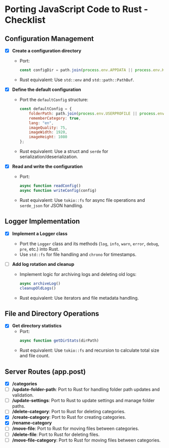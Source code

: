 # Porting JavaScript Code to Rust - Checklist

## Configuration Management
- [x] **Create a configuration directory**
   - Port:
     ```js
     const configDir = path.join(process.env.APPDATA || process.env.HOME, 'lockerz', 'config');
     ```
   - Rust equivalent: Use `std::env` and `std::path::PathBuf`.

- [x] **Define the default configuration**
   - Port the `defaultConfig` structure:
     ```js
     const defaultConfig = {
         folderPath: path.join(process.env.USERPROFILE || process.env.HOME, 'Documents', 'LockerZ'),
         rememberCategory: true,
         lang: "en",
         imageQuality: 75,
         imageWidth: 1920,
         imageHeight: 1080
     };
     ```
   - Rust equivalent: Use a struct and `serde` for serialization/deserialization.

- [x] **Read and write the configuration**
   - Port:
     ```js
     async function readConfig()
     async function writeConfig(config)
     ```
   - Rust equivalent: Use `tokio::fs` for async file operations and `serde_json` for JSON handling.

## Logger Implementation
- [x] **Implement a Logger class**
   - Port the `Logger` class and its methods (`log`, `info`, `warn`, `error`, `debug`, `pre`, etc.) into Rust.
   - Use `std::fs` for file handling and `chrono` for timestamps.

- [ ] **Add log rotation and cleanup**
   - Implement logic for archiving logs and deleting old logs:
     ```js
     async archiveLog()
     cleanupOldLogs()
     ```
   - Rust equivalent: Use iterators and file metadata handling.

## File and Directory Operations
- [x] **Get directory statistics**
   - Port:
     ```js
     async function getDirStats(dirPath)
     ```
   - Rust equivalent: Use `tokio::fs` and recursion to calculate total size and file count.

## Server Routes (app.post)
- [x] **/categories**
- [ ] **/update-folder-path**: Port to Rust for handling folder path updates and validation.
- [ ] **/update-settings**: Port to Rust to update settings and manage folder paths.
- [ ] **/delete-category**: Port to Rust for deleting categories.
- [x] **/create-category**: Port to Rust for creating categories.
- [x] **/rename-category**
- [ ] **/move-file**: Port to Rust for moving files between categories.
- [ ] **/delete-file**: Port to Rust for deleting files.
- [ ] **/move-file-category**: Port to Rust for moving files between categories.

